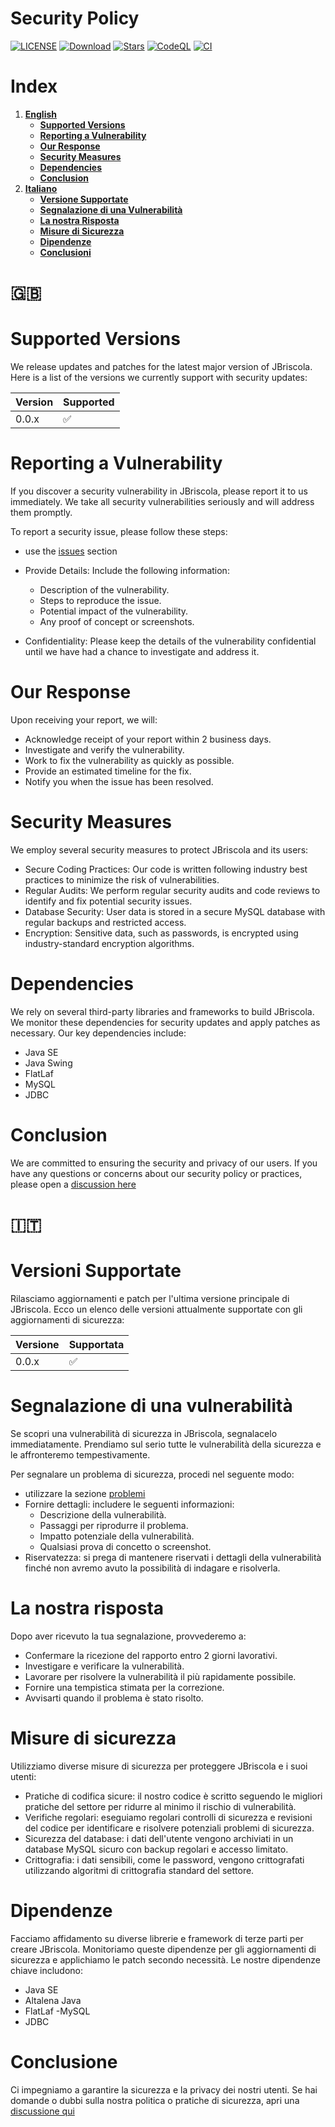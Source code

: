 # Security Policy
[![LICENSE](https://img.shields.io/badge/LICENSE-MIT-blue)](https://github.com/profumato4/Briscola/blob/master/LICENSE.md)
[![Download](https://img.shields.io/github/downloads/profumato4/Briscola/total)](https://github.com/profumato4/Briscola/releases)
[![Stars](https://img.shields.io/github/stars/profumato4/Briscola?logo=github)](https://github.com/profumato4/Briscola)
[![CodeQL](https://github.com/profumato4/Briscola/actions/workflows/github-code-scanning/codeql/badge.svg)](https://github.com/profumato4/Briscola/actions/workflows/github-code-scanning/codeql)
[![CI](https://github.com/profumato4/Briscola/actions/workflows/blank.yml/badge.svg)](https://github.com/profumato4/Briscola/actions/workflows/blank.yml)


# Index
1. **[English](#)**
    - **[Supported Versions](#supported-versions)**
    - **[Reporting a Vulnerability](#reporting-a-vulnerability)**
    - **[Our Response](#our-response)**
    - **[Security Measures](#security-measures)**
    - **[Dependencies](#dependencies)**
    - **[Conclusion](#conclusion)**
2. **[Italiano](#)**
    - **[Versione Supportate](#versioni-supportate)**
    - **[Segnalazione di una Vulnerabilità](#Segnalazione-di-una-Vulnerabilità)**
    - **[La nostra Risposta](#la-nostra-risposta)**
    - **[Misure di Sicurezza](#misure-di-sicurezza)**
    - **[Dipendenze](#dipendenze)**
    - **[Conclusioni](#conclusioni)**

# 🇬🇧

# Supported Versions

We release updates and patches for the latest major version of JBriscola. Here is a list of the versions we currently support with security updates:

| Version | Supported          |
| ------- | ------------------ |
| 0.0.x   | :white_check_mark: |


# Reporting a Vulnerability

If you discover a security vulnerability in JBriscola, please report it to us immediately. We take all security vulnerabilities seriously and will address them promptly.

To report a security issue, please follow these steps:

- use the [issues](https://github.com/profumato4/Briscola/issues) section

- Provide Details: Include the following information:
  - Description of the vulnerability.
  - Steps to reproduce the issue.
  - Potential impact of the vulnerability.
  - Any proof of concept or screenshots.
- Confidentiality: Please keep the details of the vulnerability confidential until we have had a chance to investigate and address it.

# Our Response
Upon receiving your report, we will:

- Acknowledge receipt of your report within 2 business days.
- Investigate and verify the vulnerability.
- Work to fix the vulnerability as quickly as possible.
- Provide an estimated timeline for the fix.
- Notify you when the issue has been resolved.

# Security Measures
We employ several security measures to protect JBriscola and its users:
- Secure Coding Practices: Our code is written following industry best practices to minimize the risk of vulnerabilities.
- Regular Audits: We perform regular security audits and code reviews to identify and fix potential security issues.
- Database Security: User data is stored in a secure MySQL database with regular backups and restricted access.
- Encryption: Sensitive data, such as passwords, is encrypted using industry-standard encryption algorithms.

# Dependencies
We rely on several third-party libraries and frameworks to build JBriscola. We monitor these dependencies for security updates and apply patches as necessary. Our key dependencies include:

- Java SE
- Java Swing
- FlatLaf
- MySQL
- JDBC

# Conclusion
We are committed to ensuring the security and privacy of our users. If you have any questions or concerns about our security policy or practices, please open a [discussion here](https://github.com/profumato4/Briscola/discussions)


# 🇮🇹 

# Versioni Supportate

Rilasciamo aggiornamenti e patch per l'ultima versione principale di JBriscola. Ecco un elenco delle versioni attualmente supportate con gli aggiornamenti di sicurezza:

| Versione | Supportata         |
| -------  | ------------------ |
| 0.0.x    | :white_check_mark: |


# Segnalazione di una vulnerabilità

Se scopri una vulnerabilità di sicurezza in JBriscola, segnalacelo immediatamente. Prendiamo sul serio tutte le vulnerabilità della sicurezza e le affronteremo tempestivamente.

Per segnalare un problema di sicurezza, procedi nel seguente modo:

- utilizzare la sezione [problemi](https://github.com/profumato4/Briscola/issues)
- Fornire dettagli: includere le seguenti informazioni:
  - Descrizione della vulnerabilità.
  - Passaggi per riprodurre il problema.
  - Impatto potenziale della vulnerabilità.
  - Qualsiasi prova di concetto o screenshot.
- Riservatezza: si prega di mantenere riservati i dettagli della vulnerabilità finché non avremo avuto la possibilità di indagare e risolverla.

# La nostra risposta
Dopo aver ricevuto la tua segnalazione, provvederemo a:

- Confermare la ricezione del rapporto entro 2 giorni lavorativi.
- Investigare e verificare la vulnerabilità.
- Lavorare per risolvere la vulnerabilità il più rapidamente possibile.
- Fornire una tempistica stimata per la correzione.
- Avvisarti quando il problema è stato risolto.

# Misure di sicurezza
Utilizziamo diverse misure di sicurezza per proteggere JBriscola e i suoi utenti:
- Pratiche di codifica sicure: il nostro codice è scritto seguendo le migliori pratiche del settore per ridurre al minimo il rischio di vulnerabilità.
- Verifiche regolari: eseguiamo regolari controlli di sicurezza e revisioni del codice per identificare e risolvere potenziali problemi di sicurezza.
- Sicurezza del database: i dati dell'utente vengono archiviati in un database MySQL sicuro con backup regolari e accesso limitato.
- Crittografia: i dati sensibili, come le password, vengono crittografati utilizzando algoritmi di crittografia standard del settore.

# Dipendenze
Facciamo affidamento su diverse librerie e framework di terze parti per creare JBriscola. Monitoriamo queste dipendenze per gli aggiornamenti di sicurezza e applichiamo le patch secondo necessità. Le nostre dipendenze chiave includono:

- Java SE
- Altalena Java
- FlatLaf
-MySQL
- JDBC

# Conclusione
Ci impegniamo a garantire la sicurezza e la privacy dei nostri utenti. Se hai domande o dubbi sulla nostra politica o pratiche di sicurezza, apri una [discussione qui](https://github.com/profumato4/Briscola/discussions)